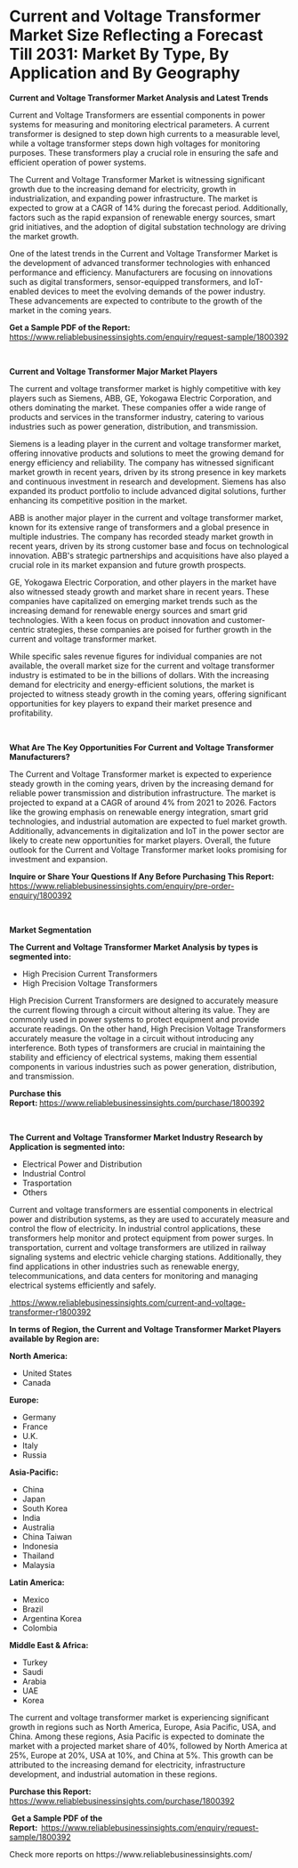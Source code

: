 <p><h1>Current and Voltage Transformer Market Size Reflecting a Forecast Till 2031: Market By Type, By Application and By Geography</h1></p><p><strong>Current and Voltage Transformer Market Analysis and Latest Trends</strong></p>
<p><p>Current and Voltage Transformers are essential components in power systems for measuring and monitoring electrical parameters. A current transformer is designed to step down high currents to a measurable level, while a voltage transformer steps down high voltages for monitoring purposes. These transformers play a crucial role in ensuring the safe and efficient operation of power systems.</p><p>The Current and Voltage Transformer Market is witnessing significant growth due to the increasing demand for electricity, growth in industrialization, and expanding power infrastructure. The market is expected to grow at a CAGR of 14% during the forecast period. Additionally, factors such as the rapid expansion of renewable energy sources, smart grid initiatives, and the adoption of digital substation technology are driving the market growth.</p><p>One of the latest trends in the Current and Voltage Transformer Market is the development of advanced transformer technologies with enhanced performance and efficiency. Manufacturers are focusing on innovations such as digital transformers, sensor-equipped transformers, and IoT-enabled devices to meet the evolving demands of the power industry. These advancements are expected to contribute to the growth of the market in the coming years.</p></p>
<p><strong>Get a Sample PDF of the Report:&nbsp;</strong> <a href="https://www.reliablebusinessinsights.com/enquiry/request-sample/1800392">https://www.reliablebusinessinsights.com/enquiry/request-sample/1800392</a></p>
<p>&nbsp;</p>
<p><strong>Current and Voltage Transformer Major Market Players</strong></p>
<p><p>The current and voltage transformer market is highly competitive with key players such as Siemens, ABB, GE, Yokogawa Electric Corporation, and others dominating the market. These companies offer a wide range of products and services in the transformer industry, catering to various industries such as power generation, distribution, and transmission.</p><p>Siemens is a leading player in the current and voltage transformer market, offering innovative products and solutions to meet the growing demand for energy efficiency and reliability. The company has witnessed significant market growth in recent years, driven by its strong presence in key markets and continuous investment in research and development. Siemens has also expanded its product portfolio to include advanced digital solutions, further enhancing its competitive position in the market.</p><p>ABB is another major player in the current and voltage transformer market, known for its extensive range of transformers and a global presence in multiple industries. The company has recorded steady market growth in recent years, driven by its strong customer base and focus on technological innovation. ABB's strategic partnerships and acquisitions have also played a crucial role in its market expansion and future growth prospects.</p><p>GE, Yokogawa Electric Corporation, and other players in the market have also witnessed steady growth and market share in recent years. These companies have capitalized on emerging market trends such as the increasing demand for renewable energy sources and smart grid technologies. With a keen focus on product innovation and customer-centric strategies, these companies are poised for further growth in the current and voltage transformer market.</p><p>While specific sales revenue figures for individual companies are not available, the overall market size for the current and voltage transformer industry is estimated to be in the billions of dollars. With the increasing demand for electricity and energy-efficient solutions, the market is projected to witness steady growth in the coming years, offering significant opportunities for key players to expand their market presence and profitability.</p></p>
<p>&nbsp;</p>
<p><strong>What Are The Key Opportunities For Current and Voltage Transformer Manufacturers?</strong></p>
<p><p>The Current and Voltage Transformer market is expected to experience steady growth in the coming years, driven by the increasing demand for reliable power transmission and distribution infrastructure. The market is projected to expand at a CAGR of around 4% from 2021 to 2026. Factors like the growing emphasis on renewable energy integration, smart grid technologies, and industrial automation are expected to fuel market growth. Additionally, advancements in digitalization and IoT in the power sector are likely to create new opportunities for market players. Overall, the future outlook for the Current and Voltage Transformer market looks promising for investment and expansion.</p></p>
<p><strong>Inquire or Share Your Questions If Any Before Purchasing This Report:</strong> <a href="https://www.reliablebusinessinsights.com/enquiry/pre-order-enquiry/1800392">https://www.reliablebusinessinsights.com/enquiry/pre-order-enquiry/1800392</a></p>
<p>&nbsp;</p>
<p><strong>Market Segmentation</strong></p>
<p><strong>The Current and Voltage Transformer Market Analysis by types is segmented into:</strong></p>
<p><ul><li>High Precision Current Transformers</li><li>High Precision Voltage Transformers</li></ul></p>
<p><p>High Precision Current Transformers are designed to accurately measure the current flowing through a circuit without altering its value. They are commonly used in power systems to protect equipment and provide accurate readings. On the other hand, High Precision Voltage Transformers accurately measure the voltage in a circuit without introducing any interference. Both types of transformers are crucial in maintaining the stability and efficiency of electrical systems, making them essential components in various industries such as power generation, distribution, and transmission.</p></p>
<p><strong>Purchase this Report:&nbsp;</strong><a href="https://www.reliablebusinessinsights.com/purchase/1800392">https://www.reliablebusinessinsights.com/purchase/1800392</a></p>
<p>&nbsp;</p>
<p><strong>The Current and Voltage Transformer Market Industry Research by Application is segmented into:</strong></p>
<p><ul><li>Electrical Power and Distribution</li><li>Industrial Control</li><li>Trasportation</li><li>Others</li></ul></p>
<p><p>Current and voltage transformers are essential components in electrical power and distribution systems, as they are used to accurately measure and control the flow of electricity. In industrial control applications, these transformers help monitor and protect equipment from power surges. In transportation, current and voltage transformers are utilized in railway signaling systems and electric vehicle charging stations. Additionally, they find applications in other industries such as renewable energy, telecommunications, and data centers for monitoring and managing electrical systems efficiently and safely.</p></p>
<p><a href="https://www.reliablebusinessinsights.com/current-and-voltage-transformer-r1800392">&nbsp;https://www.reliablebusinessinsights.com/current-and-voltage-transformer-r1800392</a></p>
<p><strong>In terms of Region, the Current and Voltage Transformer Market Players available by Region are:</strong></p>
<p>
    <p> <strong> North America: </strong>
        <ul>
            <li>United States</li>
            <li>Canada</li>
        </ul>
        </p> 
    <p> <strong> Europe: </strong>
        <ul>
            <li>Germany</li>
            <li>France</li>
            <li>U.K.</li>
            <li>Italy</li>
            <li>Russia</li>
        </ul>
        </p> 
    <p> <strong> Asia-Pacific: </strong>
        <ul>
            <li>China</li>
            <li>Japan</li>
            <li>South Korea</li>
            <li>India</li>
            <li>Australia</li>
            <li>China Taiwan</li>
            <li>Indonesia</li>
            <li>Thailand</li>
            <li>Malaysia</li>
        </ul>
        </p> 
    <p> <strong> Latin America: </strong>
        <ul>
            <li>Mexico</li>
            <li>Brazil</li>
            <li>Argentina Korea</li>
            <li>Colombia</li>
        </ul>
        </p> 
    <p> <strong> Middle East & Africa: </strong>
        <ul>
            <li>Turkey</li>
            <li>Saudi</li>
            <li>Arabia</li>
            <li>UAE</li>
            <li>Korea</li>
        </ul>
    </p>
    </p>
<p><p>The current and voltage transformer market is experiencing significant growth in regions such as North America, Europe, Asia Pacific, USA, and China. Among these regions, Asia Pacific is expected to dominate the market with a projected market share of 40%, followed by North America at 25%, Europe at 20%, USA at 10%, and China at 5%. This growth can be attributed to the increasing demand for electricity, infrastructure development, and industrial automation in these regions.</p></p>
<p><strong>Purchase this Report: </strong><a href="https://www.reliablebusinessinsights.com/purchase/1800392">https://www.reliablebusinessinsights.com/purchase/1800392</a></p>
<p>&nbsp;<strong>Get a Sample PDF of the Report:&nbsp;&nbsp;</strong><a href="https://www.reliablebusinessinsights.com/enquiry/request-sample/1800392">https://www.reliablebusinessinsights.com/enquiry/request-sample/1800392</a></p>
<p><strong></strong></p>
<p>Check more reports on https://www.reliablebusinessinsights.com/</p>